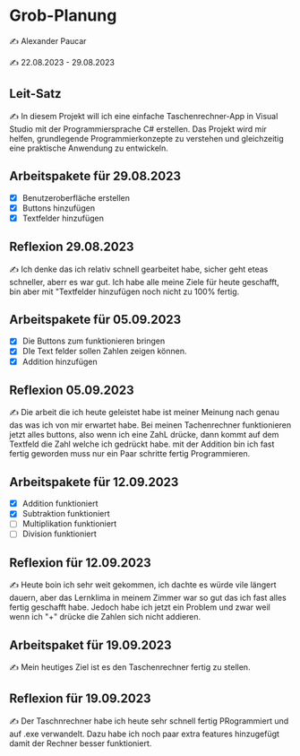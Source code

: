 # Grob-Planung

✍️ Alexander Paucar

✍️ 22.08.2023 - 29.08.2023

## Leit-Satz

✍️ In diesem Projekt will ich eine einfache Taschenrechner-App in Visual Studio mit der Programmiersprache C# erstellen. Das Projekt wird mir helfen, grundlegende Programmierkonzepte zu verstehen und gleichzeitig eine praktische Anwendung zu entwickeln.

## Arbeitspakete für 29.08.2023

- [X] Benutzeroberfläche erstellen
- [X] Buttons hinzufügen
- [X] Textfelder hinzufügen

## Reflexion 29.08.2023

✍️ Ich denke das ich relativ schnell gearbeitet habe, sicher geht eteas schneller, aberr es war gut. Ich habe alle meine Ziele für heute geschafft, bin aber mit "Textfelder hinzufügen noch nicht zu 100% fertig.

## Arbeitspakete für 05.09.2023

- [X] Die Buttons zum funktionieren bringen
- [X] DIe Text felder sollen Zahlen zeigen können.
- [X] Addition hinzufügen

## Reflexion 05.09.2023

✍️ Die arbeit die ich heute geleistet habe ist meiner Meinung nach genau das was ich von mir erwartet habe. Bei meinen Tachenrechner funktionieren jetzt alles buttons, also wenn ich eine ZahL drücke, dann kommt auf dem Textfeld die Zahl welche ich gedrückt habe.
mit der Addition bin ich fast fertig geworden muss nur ein Paar schritte fertig Programmieren.

## Arbeitspakete für 12.09.2023

- [X] Addition funktioniert
- [X] Subtraktion funktioniert
- [ ] Multiplikation funktioniert
- [ ] Division funktioniert

## Reflexion für 12.09.2023

✍️ Heute boin ich sehr weit gekommen, ich dachte es würde vile längert dauern, aber das Lernklima in meinem Zimmer war so gut das ich fast alles fertig geschafft habe.
Jedoch habe ich jetzt ein Problem und zwar weil wenn ich "+" drücke die Zahlen sich nicht addieren.

## Arbeitspaket für 19.09.2023

✍️ Mein heutiges Ziel ist es den Taschenrechner fertig zu stellen.

## Reflexion für 19.09.2023
✍️ Der Taschnrechner habe ich heute sehr schnell fertig PRogrammiert und auf .exe verwandelt. Dazu habe ich noch paar extra features hinzugefügt damit der Rechner besser funktioniert.


